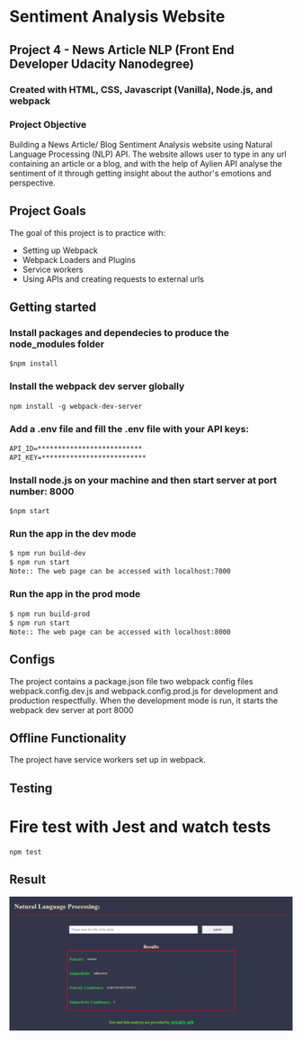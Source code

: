 # Sentiment Analysis Website

## Project 4 - News Article NLP (Front End Developer Udacity Nanodegree)

### Created with HTML, CSS, Javascript (Vanilla), Node.js, and webpack


### Project Objective

Building a News Article/ Blog Sentiment Analysis website using Natural Language Processing (NLP) API. The website allows user to type in any url containing an article or a blog, and with the help of Aylien API analyse the sentiment of it through getting insight about the author's emotions and perspective.

## Project Goals

The goal of this project is to practice with:
- Setting up Webpack
- Webpack Loaders and Plugins
- Service workers
- Using APIs and creating requests to external urls


## Getting started

### Install packages and dependecies to produce the node_modules folder
	$npm install

### Install the webpack dev server globally
	npm install -g webpack-dev-server

### Add a .env file and fill the .env file with your API keys:
	API_ID=**************************
	API_KEY=**************************

### Install node.js on your machine and then start server at port number: 8000
    $npm start

### Run the app in the dev mode
	$ npm run build-dev
	$ npm run start
	Note:: The web page can be accessed with localhost:7000

### Run the app in the prod mode
	$ npm run build-prod
	$ npm run start
	Note:: The web page can be accessed with localhost:8000


## Configs
The project contains a package.json file two webpack config files webpack.config.dev.js and webpack.config.prod.js for development and production respectfully. When the development mode is run, it starts the webpack dev server at port 8000


## Offline Functionality
The project have service workers set up in webpack.


## Testing

# Fire test with Jest and watch tests
    npm test


## Result
<img src='screenshots/result.png'>


